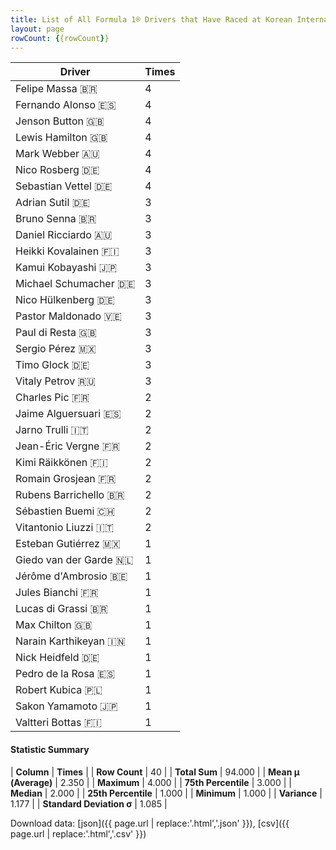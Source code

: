 ```yaml
---
title: List of All Formula 1® Drivers that Have Raced at Korean International Circuit
layout: page
rowCount: {{rowCount}}
---
```


| Driver | Times |
|--|--|
| Felipe Massa 🇧🇷 | 4 |
| Fernando Alonso 🇪🇸 | 4 |
| Jenson Button 🇬🇧 | 4 |
| Lewis Hamilton 🇬🇧 | 4 |
| Mark Webber 🇦🇺 | 4 |
| Nico Rosberg 🇩🇪 | 4 |
| Sebastian Vettel 🇩🇪 | 4 |
| Adrian Sutil 🇩🇪 | 3 |
| Bruno Senna 🇧🇷 | 3 |
| Daniel Ricciardo 🇦🇺 | 3 |
| Heikki Kovalainen 🇫🇮 | 3 |
| Kamui Kobayashi 🇯🇵 | 3 |
| Michael Schumacher 🇩🇪 | 3 |
| Nico Hülkenberg 🇩🇪 | 3 |
| Pastor Maldonado 🇻🇪 | 3 |
| Paul di Resta 🇬🇧 | 3 |
| Sergio Pérez 🇲🇽 | 3 |
| Timo Glock 🇩🇪 | 3 |
| Vitaly Petrov 🇷🇺 | 3 |
| Charles Pic 🇫🇷 | 2 |
| Jaime Alguersuari 🇪🇸 | 2 |
| Jarno Trulli 🇮🇹 | 2 |
| Jean-Éric Vergne 🇫🇷 | 2 |
| Kimi Räikkönen 🇫🇮 | 2 |
| Romain Grosjean 🇫🇷 | 2 |
| Rubens Barrichello 🇧🇷 | 2 |
| Sébastien Buemi 🇨🇭 | 2 |
| Vitantonio Liuzzi 🇮🇹 | 2 |
| Esteban Gutiérrez 🇲🇽 | 1 |
| Giedo van der Garde 🇳🇱 | 1 |
| Jérôme d'Ambrosio 🇧🇪 | 1 |
| Jules Bianchi 🇫🇷 | 1 |
| Lucas di Grassi 🇧🇷 | 1 |
| Max Chilton 🇬🇧 | 1 |
| Narain Karthikeyan 🇮🇳 | 1 |
| Nick Heidfeld 🇩🇪 | 1 |
| Pedro de la Rosa 🇪🇸 | 1 |
| Robert Kubica 🇵🇱 | 1 |
| Sakon Yamamoto 🇯🇵 | 1 |
| Valtteri Bottas 🇫🇮 | 1 |

#### Statistic Summary

| **Column** | **Times** |
| **Row Count** | 40 |
| **Total Sum** | 94.000 |
| **Mean μ (Average)** | 2.350 |
| **Maximum** | 4.000 |
| **75th Percentile** | 3.000 |
| **Median** | 2.000 |
| **25th Percentile** | 1.000 |
| **Minimum** | 1.000 |
| **Variance** | 1.177 |
| **Standard Deviation σ** | 1.085 |

Download data: [json]({{ page.url | replace:'.html','.json' }}), [csv]({{ page.url | replace:'.html','.csv' }})
